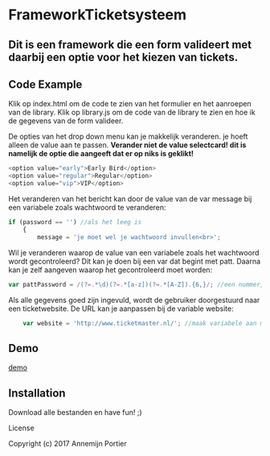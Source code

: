 # FrameworkTicketsysteem
<h2>Dit is een framework die een form valideert met daarbij een optie voor het kiezen van tickets.</h2>

## Code Example
Klik op index.html om de code te zien van het formulier en het aanroepen van de library.
Klik op library.js om de code van de library te zien en hoe ik de gegevens van de form valideer.

De opties van het drop down menu kan je makkelijk veranderen. je hoeft alleen de value aan te passen.  **Verander niet de value selectcard! dit is namelijk de optie die aangeeft dat er op niks is geklikt!**
```javascript                    
<option value="early">Early Bird</option>
<option value="regular">Regular</option>
<option value="vip">VIP</option>
```

Het veranderen van het bericht kan door de value van de var message bij een variabele zoals wachtwoord te veranderen:
```javascript
if (password == '') //als het leeg is
	{
		message = 'je moet wel je wachtwoord invullen<br>';
```

Wil je veranderen waarop de value van een variabele zoals het wachtwoord wordt gecontroleerd?
Dit kan je doen bij een var dat begint met patt. Daarna kan je zelf aangeven waarop het gecontroleerd moet worden:
```javascript
var pattPassword = /(?=.*\d)(?=.*[a-z])(?=.*[A-Z]).{6,}/; //een nummer, hoofdletter en meer dan zes karakters
```

Als alle gegevens goed zijn ingevuld, wordt de gebruiker doorgestuurd naar een ticketwebsite. De URL kan je aanpassen bij de variable website:
```javascript
	var website = 'http://www.ticketmaster.nl/'; //maak variabele aan met link naar de website 
```

## Demo
[demo](http://i315962.iris.fhict.nl/ticketsysteem/framework.html)


## Installation
Download alle bestanden en have fun! ;)


License

Copyright (c) 2017 Annemijn Portier
